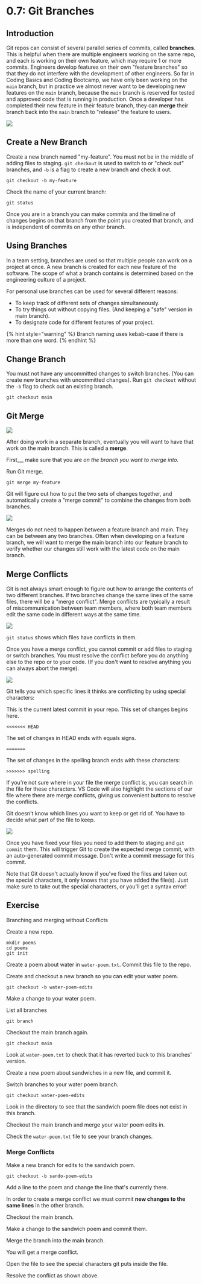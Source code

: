 # 0.7: Git Branches

## Introduction

Git repos can consist of several parallel series of commits, called **branches**. This is helpful when there are multiple engineers working on the same repo, and each is working on their own feature, which may require 1 or more commits. Engineers develop features on their own "feature branches" so that they do not interfere with the development of other engineers. So far in Coding Basics and Coding Bootcamp, we have only been working on the `main` branch, but in practice we almost never want to be developing new features on the `main` branch, because the `main` branch is reserved for tested and approved code that is running in production. Once a developer has completed their new feature in their feature branch, they can **merge** their branch back into the `main` branch to "release" the feature to users.

![](../.gitbook/assets/akira-shared-a-drawing-with-you-3.png)

## Create a New Branch

Create a new branch named "my-feature". You must not be in the middle of adding files to staging. `git checkout` is used to switch to or "check out" branches, and `-b` is a flag to create a new branch and check it out.

```text
git checkout -b my-feature
```

Check the name of your current branch:

```text
git status
```

Once you are in a branch you can make commits and the timeline of changes begins on that branch from the point you created that branch, and is independent of commits on any other branch.

## Using Branches

In a team setting, branches are used so that multiple people can work on a project at once. A new branch is created for each new feature of the software. The scope of what a branch contains is determined based on the engineering culture of a project.

For personal use branches can be used for several different reasons:

* To keep track of different sets of changes simultaneously.
* To try things out without copying files. \(And keeping a "safe" version in main branch\).
* To designate code for different features of your project.

{% hint style="warning" %}
Branch naming uses kebab-case if there is more than one word.
{% endhint %}

## Change Branch

You must not have any uncommitted changes to switch branches. \(You can create new branches with uncommitted changes\). Run `git checkout` without the `-b` flag to check out an existing branch.

```text
git checkout main
```

## Git Merge

![](../.gitbook/assets/akira-shared-a-drawing-with-you.png)

After doing work in a separate branch, eventually you will want to have that work on the main branch. This is called a **merge**.

First_,_ make sure that you are _on the branch you want to merge into._

Run Git merge.

```text
git merge my-feature
```

Git will figure out how to put the two sets of changes together, and automatically create a "merge commit" to combine the changes from both branches.

![](../.gitbook/assets/akira-shared-a-drawing-with-you-2%20%281%29.png)

Merges do not need to happen between a feature branch and main. They can be between any two branches. Often when developing on a feature branch, we will want to merge the main branch into our feature branch to verify whether our changes still work with the latest code on the main branch.

## Merge Conflicts

Git is not always smart enough to figure out how to arrange the contents of two different branches. If two branches change the same lines of the same files, there will be a "merge conflict". Merge conflicts are typically a result of miscommunication between team members, where both team members edit the same code in different ways at the same time.

![](../.gitbook/assets/screen-shot-2020-10-29-at-9.54.48-pm.png)

`git status` shows which files have conflicts in them.

Once you have a merge conflict, you cannot commit or add files to staging or switch branches. You must resolve the conflict before you do anything else to the repo or to your code. \(If you don't want to resolve anything you can always abort the merge\).

![](../.gitbook/assets/screen-shot-2020-10-29-at-9.55.58-pm.png)

Git tells you which specific lines it thinks are conflicting by using special characters:

This is the current latest commit in your repo. This set of changes begins here.

```text
<<<<<<< HEAD
```

The set of changes in HEAD ends with equals signs.

```text
=======
```

The set of changes in the spelling branch ends with these characters:

```text
>>>>>>> spelling
```

If you're not sure where in your file the merge conflict is, you can search in the file for these characters. VS Code will also highlight the sections of our file where there are merge conflicts, giving us convenient buttons to resolve the conflicts.

Git doesn't know which lines you want to keep or get rid of. You have to decide what part of the file to keep.

![](../.gitbook/assets/screen-shot-2020-10-29-at-9.56.04-pm.png)

Once you have fixed your files you need to add them to staging and `git commit` them. This will trigger Git to create the expected merge commit, with an auto-generated commit message. Don't write a commit message for this commit.

Note that Git doesn't actually know if you've fixed the files and taken out the special characters, it only knows that you have added the file\(s\). Just make sure to take out the special characters, or you'll get a syntax error!

## Exercise

Branching and merging without Conflicts

Create a new repo.

```text
mkdir poems
cd poems
git init
```

Create a poem about water in `water-poem.txt`. Commit this file to the repo.

Create and checkout a new branch so you can edit your water poem.

```text
git checkout -b water-poem-edits
```

Make a change to your water poem.

List all branches

```text
git branch
```

Checkout the main branch again.

```text
git checkout main
```

Look at `water-poem.txt` to check that it has reverted back to this branches' version.

Create a new poem about sandwiches in a new file, and commit it.

Switch branches to your water poem branch.

```text
git checkout water-poem-edits
```

Look in the directory to see that the sandwich poem file does not exist in this branch.

Checkout the main branch and merge your water poem edits in.

Check the `water-poem.txt` file to see your branch changes.

### Merge Conflicts

Make a new branch for edits to the sandwich poem.

```text
git checkout -b sando-poem-edits
```

Add a line to the poem and change the line that's currently there.

In order to create a merge conflict we must commit **new changes to the same lines** in the other branch.

Checkout the main branch.

Make a change to the sandwich poem and commit them.

Merge the branch into the main branch.

You will get a merge conflict.

Open the file to see the special characters git puts inside the file.

Resolve the conflict as shown above.

